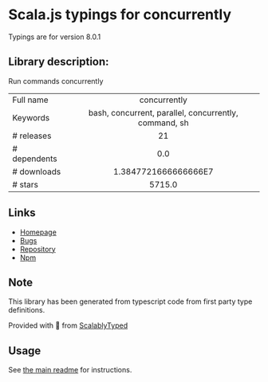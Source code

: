 
# Scala.js typings for concurrently

Typings are for version 8.0.1

## Library description:
Run commands concurrently

|                    |                 |
| ------------------ | :-------------: |
| Full name          | concurrently |
| Keywords           | bash, concurrent, parallel, concurrently, command, sh |
| # releases         | 21 |
| # dependents       | 0.0 |
| # downloads        | 1.3847721666666666E7 |
| # stars            | 5715.0 |

## Links
- [Homepage](https://github.com/open-cli-tools/concurrently#readme)
- [Bugs](https://github.com/open-cli-tools/concurrently/issues)
- [Repository](https://github.com/open-cli-tools/concurrently)
- [Npm](https://www.npmjs.com/package/concurrently)
    


## Note
This library has been generated from typescript code from first party type definitions.

Provided with :purple_heart: from [ScalablyTyped](https://github.com/oyvindberg/ScalablyTyped)

## Usage
See [the main readme](../../readme.md) for instructions.


